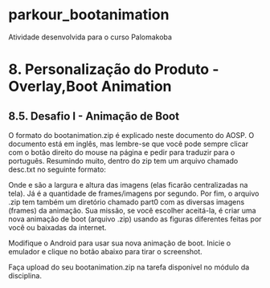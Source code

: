 # parkour_bootanimation
Atividade desenvolvida para o curso Palomakoba

# 8. Personalização do Produto - Overlay,Boot Animation
## 8.5. Desafio I - Animação de Boot

O formato do bootanimation.zip é explicado neste documento do AOSP. O documento está em inglês, mas lembre-se que você pode sempre clicar com o botão direito do mouse na página e pedir para traduzir para o português. Resumindo muito, dentro do zip tem um arquivo chamado desc.txt no seguinte formato:


Onde <Width> e <Height> são a largura e altura das imagens (elas ficarão centralizadas na tela). Já <FPS> é a quantidade de frames/imagens por segundo. Por fim, o arquivo .zip tem também um diretório chamado part0 com as diversas imagens (frames) da animação. Sua missão, se você escolher aceitá-la, é criar uma nova animação de boot (arquivo .zip) usando as figuras diferentes feitas por você ou baixadas da internet.

Modifique o Android para usar sua nova animação de boot. Inicie o emulador e clique no botão abaixo para tirar o screenshot.

Faça upload do seu bootanimation.zip na tarefa disponível no módulo da disciplina.

